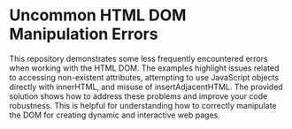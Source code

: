 # Uncommon HTML DOM Manipulation Errors

This repository demonstrates some less frequently encountered errors when working with the HTML DOM.  The examples highlight issues related to accessing non-existent attributes, attempting to use JavaScript objects directly with innerHTML, and misuse of insertAdjacentHTML. The provided solution shows how to address these problems and improve your code robustness.  This is helpful for understanding how to correctly manipulate the DOM for creating dynamic and interactive web pages.